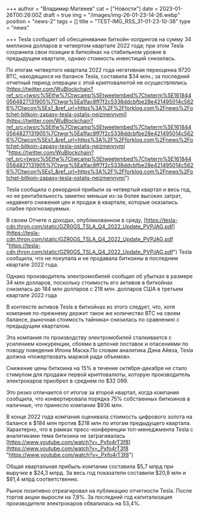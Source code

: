 +++
author = "Владимир Матвеев"
cat = ["Новости"]
date = 2023-01-26T00:26:00Z
draft = true
img = "/images/img-26-01-23-14-26.webp"
position = "news-2"
tags = []
title = "TEST-IMG_RSS_31-01-23-10-38"
type = "news"

+++
Tesla сообщает об обесценивании биткойн-холдингов на сумму 34 миллиона долларов в четвертом квартале 2022 года; при этом Tesla сохранила свои позиции в биткойнах на стабильном уровне в предыдущем квартале, однако стоимость инвестиций снизилась.

По итогам четвертого квартала 2022 года негативная переоценка 9720 BTC, находящихся на балансе Tesla, составила $34 млн.; за последний отчетный период операции с этой криптовалютой не осуществлялись [https://twitter.com/WuBlockchain?ref_src=twsrc%5Etfw%7Ctwcamp%5Etweetembed%7Ctwterm%5E1618440564827131905%7Ctwgr%5Ea1fac8ff7f2c5338ddcbfbe28e421495014c5626%7Ctwcon%5Es1_&ref_url=https%3A%2F%2Fforklog.com%2Fnews%2Fotchet-bitkoin-zapasy-tesla-ostalis-neizmennymi](https://twitter.com/WuBlockchain?ref_src=twsrc%5Etfw%7Ctwcamp%5Etweetembed%7Ctwterm%5E1618440564827131905%7Ctwgr%5Ea1fac8ff7f2c5338ddcbfbe28e421495014c5626%7Ctwcon%5Es1_&ref_url=https%3A%2F%2Fforklog.com%2Fnews%2Fotchet-bitkoin-zapasy-tesla-ostalis-neizmennymi "https://twitter.com/WuBlockchain?ref_src=twsrc%5Etfw%7Ctwcamp%5Etweetembed%7Ctwterm%5E1618440564827131905%7Ctwgr%5Ea1fac8ff7f2c5338ddcbfbe28e421495014c5626%7Ctwcon%5Es1_&ref_url=https%3A%2F%2Fforklog.com%2Fnews%2Fotchet-bitkoin-zapasy-tesla-ostalis-neizmennymi")

Tesla сообщила о рекордной прибыли за четвертый квартал и весь год, но ее рентабельность заметно меньше из-за более высоких затрат, недавнего снижения цен и продаж в квартале, которые оказались слабее прогнозируемых.

В своем Отчете о доходах, опубликованном в среду, [https://tesla-cdn.thron.com/static/GZR0GS_TSLA_Q4_2022_Update_PVPJAG.pdf](https://tesla-cdn.thron.com/static/GZR0GS_TSLA_Q4_2022_Update_PVPJAG.pdf "https://tesla-cdn.thron.com/static/GZR0GS_TSLA_Q4_2022_Update_PVPJAG.pdf") Tesla сообщила, что не покупала и не продавала биткоины в последнем квартале 2022 года.

Однако производитель электромобилей сообщил об убытках в размере 34 млн долларов, поскольку стоимость его активов в биткойнах снизилась до 184 млн долларов с 218 млн. долларов США в третьем квартале 2022 года

В контексте активов Tesla в биткойнах из этого следует, что, хотя компания по-прежнему держит такое же количество BTC на своем балансе, рыночная стоимость тайника» снизилась по сравнению с предыдущим кварталом.

Эта компания по производству электромобилей сталкивается с усилением конкуренции, сбоями в цепочке поставок и опасениями по поводу поведения Илона Маска.По словам аналитика Дэна Айвза, Tesla должна «пожертвовать маржой ради объемов».

Снижение цены биткоина на 15% в течение октября-декабря не стало стимулом для продажи первой криптовалюты, которую производитель электрокаров приобрел в среднем по $32 099.

Это резко отличается от итогов за второй квартал, когда компания сообщила, что конвертировала порядка 75% собственных биткоинов в наличные, что принесло компании $936 млн.

В конце 2022 года компания оценивала стоимость цифрового золота на балансе в $184 млн против $218 млн по итогам предыдущего квартала. Характерно, что в рамках пресс-конференции топ-менеджмента Tesla с аналитиками тема биткоина не затрагивалась [https://www.youtube.com/watch?v=_Pxfo4rT3f8](https://www.youtube.com/watch?v=_Pxfo4rT3f8 "https://www.youtube.com/watch?v=_Pxfo4rT3f8")

Общая квартальная прибыль компании составила $5,7 млрд при выручке в $24,3 млрд. За весь год показатели составили $20,8 млн и $81,4 млрд соответственно.

Рынок позитивно отреагировал на публикацию отчетности Tesla. После торгов акции выросли на 7,8%. За последний год капитализация производителя электрокаров обвалилась на 53,4%.